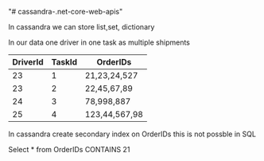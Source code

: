 "# cassandra-.net-core-web-apis" 


In cassandra we can store list,set, dictionary

In our data one driver in one task as multiple shipments

| DriverId | TaskId | OrderIDs |
| ----      | ----        | ------- |
| 23      | 1        | 21,23,24,527 |
| 23      | 2        | 22,45,67,89|
| 24      | 3        | 78,998,887 |
| 25      | 4        |123,44,567,98 |

In cassandra create secondary index on OrderIDs this is not possble in SQL

Select * from OrderIDs CONTAINS 21
